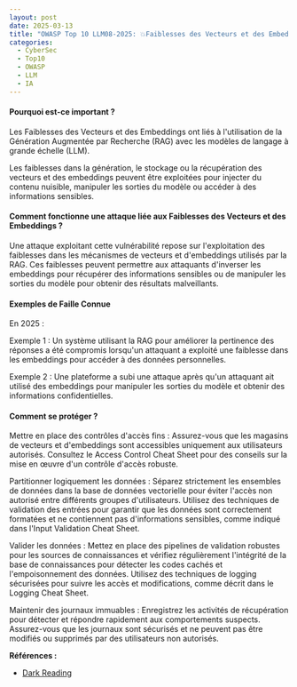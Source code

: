 ```yaml
---
layout: post
date: 2025-03-13
title: "OWASP Top 10 LLM08-2025: 💥Faiblesses des Vecteurs et des Embeddings💥"
categories:
  - CyberSec
  - Top10
  - OWASP
  - LLM
  - IA
---
```


#### Pourquoi est-ce important ?

Les Faiblesses des Vecteurs et des Embeddings ont liés à l'utilisation de la Génération Augmentée par Recherche (RAG)
avec les modèles de langage à grande échelle (LLM).

Les faiblesses dans la génération, le stockage ou la récupération des vecteurs et des embeddings peuvent être exploitées
pour injecter du contenu nuisible, manipuler les sorties du modèle ou accéder à des informations sensibles.

#### Comment fonctionne une attaque liée aux Faiblesses des Vecteurs et des Embeddings ?

Une attaque exploitant cette vulnérabilité repose sur l'exploitation des faiblesses dans les mécanismes de vecteurs et
d'embeddings utilisés par la RAG. Ces faiblesses peuvent permettre aux attaquants d'inverser les embeddings pour
récupérer des informations sensibles ou de manipuler les sorties du modèle pour obtenir des résultats malveillants.

#### Exemples de Faille Connue

En 2025 :

Exemple 1 : Un système utilisant la RAG pour améliorer la pertinence des réponses a été compromis lorsqu'un attaquant a
exploité une faiblesse dans les embeddings pour accéder à des données personnelles.

Exemple 2 : Une plateforme a subi une attaque après qu'un attaquant ait utilisé des embeddings pour manipuler les
sorties du modèle et obtenir des informations confidentielles.

#### Comment se protéger ?

Mettre en place des contrôles d'accès fins : Assurez-vous que les magasins de vecteurs et d'embeddings sont accessibles
uniquement aux utilisateurs autorisés. Consultez le Access Control Cheat Sheet pour des conseils sur la mise en œuvre
d'un contrôle d'accès robuste.

Partitionner logiquement les données : Séparez strictement les ensembles de données dans la base de données vectorielle
pour éviter l'accès non autorisé entre différents groupes d'utilisateurs. Utilisez des techniques de validation des
entrées pour garantir que les données sont correctement formatées et ne contiennent pas d'informations sensibles, comme
indiqué dans l'Input Validation Cheat Sheet.

Valider les données : Mettez en place des pipelines de validation robustes pour les sources de connaissances et vérifiez
régulièrement l'intégrité de la base de connaissances pour détecter les codes cachés et l'empoisonnement des données.
Utilisez des techniques de logging sécurisées pour suivre les accès et modifications, comme décrit dans le Logging Cheat
Sheet.

Maintenir des journaux immuables : Enregistrez les activités de récupération pour détecter et répondre rapidement aux
comportements suspects. Assurez-vous que les journaux sont sécurisés et ne peuvent pas être modifiés ou supprimés par
des utilisateurs non autorisés.

**Références :**

- [Dark Reading](https://www.darkreading.com/application-security/hugging-face-ai-platform-100-malicious-code-execution-models)